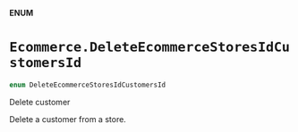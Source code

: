 **ENUM**

# `Ecommerce.DeleteEcommerceStoresIdCustomersId`

```swift
enum DeleteEcommerceStoresIdCustomersId
```

Delete customer

Delete a customer from a store.
